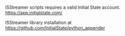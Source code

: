 ISStreamer scripts requires a valid Initial State account.
https://app.initialstate.com/

ISStreamer library installation at https://github.com/InitialState/python_appender
